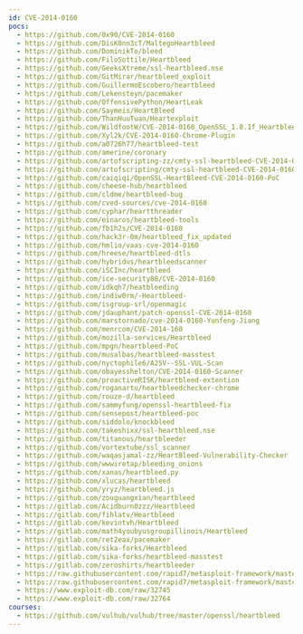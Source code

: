 ```yaml
---
id: CVE-2014-0160
pocs:
  - https://github.com/0x90/CVE-2014-0160
  - https://github.com/DisK0nn3cT/MaltegoHeartbleed
  - https://github.com/DominikTo/bleed
  - https://github.com/FiloSottile/Heartbleed
  - https://github.com/GeeksXtreme/ssl-heartbleed.nse
  - https://github.com/GitMirar/heartbleed_exploit
  - https://github.com/GuillermoEscobero/heartbleed
  - https://github.com/Lekensteyn/pacemaker
  - https://github.com/OffensivePython/HeartLeak
  - https://github.com/Saymeis/HeartBleed
  - https://github.com/ThanHuuTuan/Heartexploit
  - https://github.com/WildfootW/CVE-2014-0160_OpenSSL_1.0.1f_Heartbleed
  - https://github.com/Xyl2k/CVE-2014-0160-Chrome-Plugin
  - https://github.com/a0726h77/heartbleed-test
  - https://github.com/amerine/coronary
  - https://github.com/artofscripting-zz/cmty-ssl-heartbleed-CVE-2014-0160-HTTP-HTTPS
  - https://github.com/artofscripting/cmty-ssl-heartbleed-CVE-2014-0160-HTTP-HTTPS
  - https://github.com/caiqiqi/OpenSSL-HeartBleed-CVE-2014-0160-PoC
  - https://github.com/cheese-hub/heartbleed
  - https://github.com/cldme/heartbleed-bug
  - https://github.com/cved-sources/cve-2014-0160
  - https://github.com/cyphar/heartthreader
  - https://github.com/einaros/heartbleed-tools
  - https://github.com/fb1h2s/CVE-2014-0160
  - https://github.com/hack3r-0m/heartbleed_fix_updated
  - https://github.com/hmlio/vaas-cve-2014-0160
  - https://github.com/hreese/heartbleed-dtls
  - https://github.com/hybridus/heartbleedscanner
  - https://github.com/iSCInc/heartbleed
  - https://github.com/ice-security88/CVE-2014-0160
  - https://github.com/idkqh7/heatbleeding
  - https://github.com/indiw0rm/-Heartbleed-
  - https://github.com/isgroup-srl/openmagic
  - https://github.com/jdauphant/patch-openssl-CVE-2014-0160
  - https://github.com/marstornado/cve-2014-0160-Yunfeng-Jiang
  - https://github.com/menrcom/CVE-2014-160
  - https://github.com/mozilla-services/Heartbleed
  - https://github.com/mpgn/heartbleed-PoC
  - https://github.com/musalbas/heartbleed-masstest
  - https://github.com/nyctophile6/A2SV--SSL-VUL-Scan
  - https://github.com/obayesshelton/CVE-2014-0160-Scanner
  - https://github.com/proactiveRISK/heartbleed-extention
  - https://github.com/roganartu/heartbleedchecker-chrome
  - https://github.com/rouze-d/heartbleed
  - https://github.com/sammyfung/openssl-heartbleed-fix
  - https://github.com/sensepost/heartbleed-poc
  - https://github.com/siddolo/knockbleed
  - https://github.com/takeshixx/ssl-heartbleed.nse
  - https://github.com/titanous/heartbleeder
  - https://github.com/vortextube/ssl_scanner
  - https://github.com/waqasjamal-zz/HeartBleed-Vulnerability-Checker
  - https://github.com/wwwiretap/bleeding_onions
  - https://github.com/xanas/heartbleed.py
  - https://github.com/xlucas/heartbleed
  - https://github.com/yryz/heartbleed.js
  - https://github.com/zouguangxian/heartbleed
  - https://gitlab.com/Acidburn0zzz/Heartbleed
  - https://gitlab.com/fihlatv/Heartbleed
  - https://gitlab.com/kevintvh/Heartbleed
  - https://gitlab.com/math4youbyusgroupillinois/Heartbleed
  - https://gitlab.com/ret2eax/pacemaker
  - https://gitlab.com/sika-forks/Heartbleed
  - https://gitlab.com/sika-forks/heartbleed-masstest
  - https://gitlab.com/zeroshirts/heartbleeder
  - https://raw.githubusercontent.com/rapid7/metasploit-framework/master/modules/auxiliary/scanner/ssl/openssl_heartbleed.rb
  - https://raw.githubusercontent.com/rapid7/metasploit-framework/master/modules/auxiliary/server/openssl_heartbeat_client_memory.rb
  - https://www.exploit-db.com/raw/32745
  - https://www.exploit-db.com/raw/32764
courses:
  - https://github.com/vulhub/vulhub/tree/master/openssl/heartbleed
---
```

